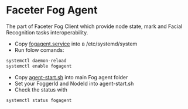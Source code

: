 # Faceter Fog Agent

The part of Faceter Fog Client which provide node state, mark and Facial Recognition tasks interoperability.

* Copy [fogagent.service](/fogagent.service) into в /etc/systemd/system
* Run folow comands:
```bash
systemctl daemon-reload
systemctl enable fogagent
```
* Copy [agent-start.sh](/agent-start.sh) into main Fog agent folder
* Set your FoggerId and NodeId into agent-start.sh
* Check the status with 
```bash
systemctl status fogagent
```
